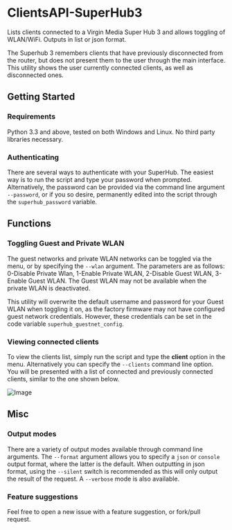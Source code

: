 # ClientsAPI-SuperHub3
Lists clients connected to a Virgin Media Super Hub 3 and allows toggling of WLAN/WiFi. Outputs in list or json format. 

The Superhub 3 remembers clients that have previously disconnected from the router, but does not present them to the user through the main interface. This utility shows the user currently connected clients, as well as disconnected ones.

## Getting Started
### Requirements
Python 3.3 and above, tested on both Windows and Linux. No third party libraries necessary.

### Authenticating
There are several ways to authenticate with your SuperHub. The easiest way is to run the script and type your password when prompted. Alternatively, the password can be provided via the command line argument `--password`, or if you so desire, permanently edited into the script through the `superhub_password` variable.

## Functions
### Toggling Guest and Private WLAN
The guest networks and private WLAN networks can be toggled via the menu, or by specifying the `--wlan` argument. The parameters are as follows: 0-Disable Private Wlan, 1-Enable Private WLAN, 2-Disable Guest WLAN, 3-Enable Guest WLAN. The Guest WLAN may not be available when the private WLAN is deactivated.

This utility will overwrite the default username and password for your Guest WLAN when toggling it on, as the factory firmware may not have configured guest network credentials. However, these credentials can be set in the code variable `superhub_guestnet_config`.

### Viewing connected clients
To view the clients list, simply run the script and type the **client** option in the menu. Alternatively you can specify the `--clients` command line option. You will be presented with a list of connected and previously connected clients, similar to the one shown below.

![Image](https://i.imgur.com/bkLiHQ2.png)

## Misc
### Output modes
There are a variety of output modes available through command line arguments. The `--format` argument allows you to specify a `json` or `console` output format, where the latter is the default. When outputting in json format, using the `--silent` switch is recommended as this will only output the result of the request. A `--verbose` mode is also available.

### Feature suggestions
Feel free to open a new issue with a feature suggestion, or fork/pull request.
